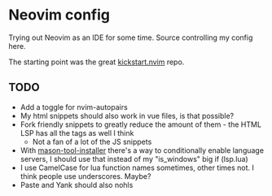 # Neovim config
Trying out Neovim as an IDE for some time. Source controlling my config here.

The starting point was the great [kickstart.nvim](https://github.com/nvim-lua/kickstart.nvim) repo.

## TODO
- Add a toggle for nvim-autopairs
- My html snippets should also work in vue files, is that possible?
- Fork friendly snippets to greatly reduce the amount of them - the HTML LSP has all the tags as well I think
    - Not a fan of a lot of the JS snippets
- With [mason-tool-installer](https://github.com/WhoIsSethDaniel/mason-tool-installer.nvim) there's a way to conditionally enable language servers, I should use that instead of my "is_windows" big if (lsp.lua) 
- I use CamelCase for lua function names sometimes, other times not. I think people use underscores. Maybe?
- Paste and Yank should also nohls
